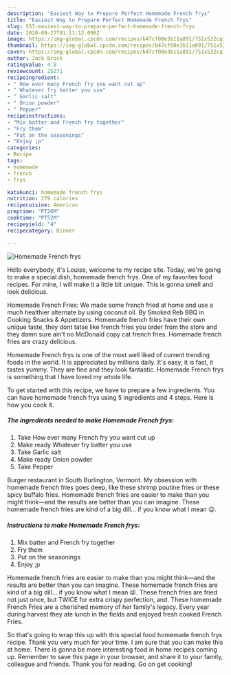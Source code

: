 ```yaml
---
description: "Easiest Way to Prepare Perfect Homemade French frys"
title: "Easiest Way to Prepare Perfect Homemade French frys"
slug: 557-easiest-way-to-prepare-perfect-homemade-french-frys
date: 2020-09-27T01:11:12.096Z
image: https://img-global.cpcdn.com/recipes/b47cf08e3b11a891/751x532cq70/homemade-french-frys-recipe-main-photo.jpg
thumbnail: https://img-global.cpcdn.com/recipes/b47cf08e3b11a891/751x532cq70/homemade-french-frys-recipe-main-photo.jpg
cover: https://img-global.cpcdn.com/recipes/b47cf08e3b11a891/751x532cq70/homemade-french-frys-recipe-main-photo.jpg
author: Jack Brock
ratingvalue: 4.8
reviewcount: 25271
recipeingredient:
- " How ever many French fry you want cut up"
- " Whatever fry batter you use"
- " Garlic salt"
- " Onion powder"
- " Pepper"
recipeinstructions:
- "Mix batter and French fry together"
- "Fry them"
- "Put on the seasonings"
- "Enjoy ;p"
categories:
- Recipe
tags:
- homemade
- french
- frys

katakunci: homemade french frys 
nutrition: 279 calories
recipecuisine: American
preptime: "PT26M"
cooktime: "PT52M"
recipeyield: "4"
recipecategory: Dinner

---
```



![Homemade French frys](https://img-global.cpcdn.com/recipes/b47cf08e3b11a891/751x532cq70/homemade-french-frys-recipe-main-photo.jpg)

Hello everybody, it's Louise, welcome to my recipe site. Today, we're going to make a special dish, homemade french frys. One of my favorites food recipes. For mine, I will make it a little bit unique. This is gonna smell and look delicious.

Homemade French Fries: We made some french fried at home and use a much healthier alternate by using coconut oil. By Smoked Reb BBQ in Cooking Snacks &amp; Appetizers. Homemade french fries have their own unique taste, they dont tatse like french fries you order from the store and they damn sure ain&#39;t no McDonald copy cat french fries. Homemade french fries are crazy delicious.

Homemade French frys is one of the most well liked of current trending foods in the world. It is appreciated by millions daily. It's easy, it is fast, it tastes yummy. They are fine and they look fantastic. Homemade French frys is something that I have loved my whole life.


To get started with this recipe, we have to prepare a few ingredients. You can have homemade french frys using 5 ingredients and 4 steps. Here is how you cook it.

<!--inarticleads1-->

##### The ingredients needed to make Homemade French frys:

1. Take  How ever many French fry you want cut up
1. Make ready  Whatever fry batter you use
1. Take  Garlic salt
1. Make ready  Onion powder
1. Take  Pepper


Burger restaurant in South Burlington, Vermont. My obsession with homemade french fries goes deep, like these shrimp poutine fries or these spicy buffalo fries. Homemade french fries are easier to make than you might think—and the results are better than you can imagine. These homemade french fries are kind of a big dill… if you know what I mean 😜. 

<!--inarticleads2-->

##### Instructions to make Homemade French frys:

1. Mix batter and French fry together
1. Fry them
1. Put on the seasonings
1. Enjoy ;p


Homemade french fries are easier to make than you might think—and the results are better than you can imagine. These homemade french fries are kind of a big dill… if you know what I mean 😜. These french fries are fried not just once, but TWICE for extra crispy perfection, and. These homemade French Fries are a cherished memory of her family&#39;s legacy. Every year during harvest they ate lunch in the fields and enjoyed fresh cooked French Fries. 

So that's going to wrap this up with this special food homemade french frys recipe. Thank you very much for your time. I am sure that you can make this at home. There is gonna be more interesting food in home recipes coming up. Remember to save this page in your browser, and share it to your family, colleague and friends. Thank you for reading. Go on get cooking!
